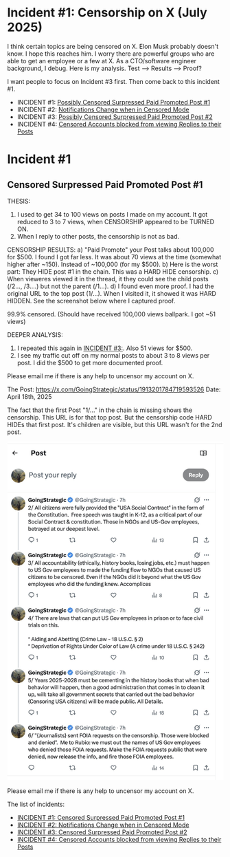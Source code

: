 # Incident #1: Censorship on X   (July 2025)

I think certain topics are being censored on X.  Elon Musk probably doesn't know. I hope this reaches him. I worry there are powerful groups who are able to get an employee or a few at X.  As a CTO/software engineer background, I debug. Here is my analysis. Test --> Results --> Proof?

I want people to focus on Incident #3 first. Then come back to this incident #1.

* INCIDENT #1: [Possibly Censored Surpressed Paid Promoted Post #1](https://github.com/FreedomNow2025/X_Censorship/blob/main/Incident_1.md)
* INCIDENT #2: [Notifications Change when in Censored Mode](https://github.com/FreedomNow2025/X_Censorship/blob/main/Incident_2.md)
* INCIDENT #3: [Possibly Censored Surpressed Paid Promoted Post #2](https://github.com/FreedomNow2025/X_Censorship/blob/main/Incident_3.md)
* INCIDENT #4: [Censored Accounts blocked from viewing Replies to their Posts](https://github.com/FreedomNow2025/X_Censorship/blob/main/Incident_4.md)

# Incident #1
## Censored Surpressed Paid Promoted Post #1

THESIS:
1) I used to get 34 to 100 views on posts I made on my account. It got reduced to 3 to 7 views, when CENSORSHIP appeared to be TURNED ON.
2) When I reply to other posts, the censorship is not as bad.

CENSORSHIP RESULTS:
a) "Paid Promote" your Post talks about 100,000 for $500.  I found I got far less.  It was about 70 views at the time (somewhat higher after ~150). Instead of ~100,000 (for my $500).
b) Here is the worst part: They HIDE post #1 in the chain.  This was a HARD HIDE censorship. 
c) When vieweres viewed it in the thread, it they could see the child posts (/2..., /3....) but not the parent (/1...).
d) I found even more proof. I had the original URL to the top post (1/...).  When I visited it, it showed it was HARD HIDDEN. See the screenshot below where I captured proof.

99.9% censored.  (Should have received 100,000 views ballpark. I got ~51 views)

DEEPER ANALYSIS:
1) I repeated this again in [INCIDENT #3:](https://github.com/FreedomNow2025/X_Censorship/blob/main/Incident_3.md).  Also 51 views for $500.
2) I see my traffic cut off on my normal posts to about 3 to 8 views per post.  I did the $500 to get more documented proof.



Please email me if there is any help to uncensor my account on X.

The Post: https://x.com/GoingStrategic/status/1913201784719593526
Date: April 18th, 2025

The fact that the first Post "1/..." in the chain is missing shows the censorship. This URL is for that top post. But the censorship code HARD HIDEs that first post. It's children are visible, but this URL wasn't for the 2nd post.

![The Post](https://github.com/FreedomNow2025/X_Censorship/blob/main/other/X_Censorship_Incident_1_April_18_2025.jpeg)

Please email me if there is any help to uncensor my account on X.

The list of incidents:
* [INCIDENT #1: Censored Surpressed Paid Promoted Post #1](https://github.com/FreedomNow2025/X_Censorship/blob/main/Incident_1.md)
* [INCIDENT #2: Notifications Change when in Censored Mode](https://github.com/FreedomNow2025/X_Censorship/blob/main/Incident_2.md)
* [INCIDENT #3: Censored Surpressed Paid Promoted Post #2](https://github.com/FreedomNow2025/X_Censorship/blob/main/Incident_3.md)
* [INCIDENT #4: Censored Accounts blocked from viewing Replies to their Posts](https://github.com/FreedomNow2025/X_Censorship/blob/main/Incident_4.md)



